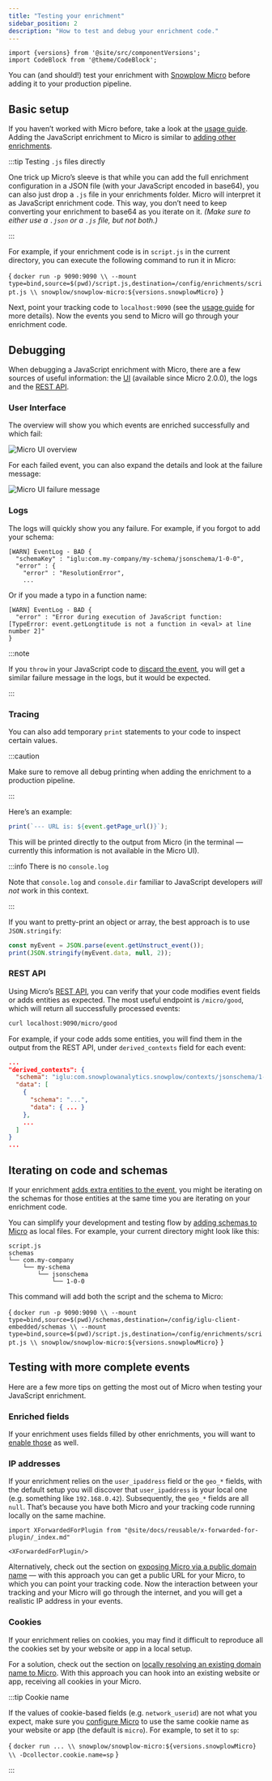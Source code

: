```yaml
---
title: "Testing your enrichment"
sidebar_position: 2
description: "How to test and debug your enrichment code."
---
```


```mdx-code-block
import {versions} from '@site/src/componentVersions';
import CodeBlock from '@theme/CodeBlock';
```

You can (and should!) test your enrichment with [Snowplow Micro](/docs/testing-debugging/snowplow-micro/what-is-micro/index.md) before adding it to your production pipeline.

## Basic setup

If you haven’t worked with Micro before, take a look at the [usage guide](/docs/testing-debugging/snowplow-micro/basic-usage/index.md). Adding the JavaScript enrichment to Micro is similar to [adding other enrichments](/docs/testing-debugging/snowplow-micro/configuring-enrichments/index.md).

:::tip Testing `.js` files directly

One trick up Micro’s sleeve is that while you can add the full enrichment configuration in a JSON file (with your JavaScript encoded in base64), you can also just drop a `.js` file in your enrichments folder. Micro will interpret it as JavaScript enrichment code. This way, you don’t need to keep converting your enrichment to base64 as you iterate on it. _(Make sure to either use a `.json` or a `.js` file, but not both.)_

:::

For example, if your enrichment code is in `script.js` in the current directory, you can execute the following command to run it in Micro:

<CodeBlock language="bash">{
`docker run -p 9090:9090 \\
  --mount type=bind,source=$(pwd)/script.js,destination=/config/enrichments/script.js \\
  snowplow/snowplow-micro:${versions.snowplowMicro}`
}</CodeBlock>

Next, point your tracking code to `localhost:9090` (see the [usage guide](/docs/testing-debugging/snowplow-micro/basic-usage/index.md#sending-events-to-micro) for more details). Now the events you send to Micro will go through your enrichment code.

## Debugging

When debugging a JavaScript enrichment with Micro, there are a few sources of useful information: the [UI](/docs/testing-debugging/snowplow-micro/ui/index.md) (available since Micro 2.0.0), the logs and the [REST API](/docs/pipeline-components-and-applications/snowplow-micro/api/index.md).

### User Interface

The overview will show you which events are enriched successfully and which fail:

![Micro UI overview](../../../../testing-debugging/snowplow-micro/images/overview.png)

For each failed event, you can also expand the details and look at the failure message:

![Micro UI failure message](../../../../testing-debugging/snowplow-micro/images/failure-details.png)

### Logs

The logs will quickly show you any failure. For example, if you forgot to add your schema:

```
[WARN] EventLog - BAD {
  "schemaKey" : "iglu:com.my-company/my-schema/jsonschema/1-0-0",
  "error" : {
    "error" : "ResolutionError",
    ...
```

Or if you made a typo in a function name:

```
[WARN] EventLog - BAD {
  "error" : "Error during execution of JavaScript function: [TypeError: event.getLongtitude is not a function in <eval> at line number 2]"
}
```

:::note

If you `throw` in your JavaScript code to [discard the event](/docs/enriching-your-data/available-enrichments/custom-javascript-enrichment/writing/index.md#discarding-the-event), you will get a similar failure message in the logs, but it would be expected.

:::

### Tracing

You can also add temporary `print` statements to your code to inspect certain values.

:::caution

Make sure to remove all debug printing when adding the enrichment to a production pipeline.

:::

Here’s an example:

```js
print(`--- URL is: ${event.getPage_url()}`);
```

This will be printed directly to the output from Micro (in the terminal — currently this information is not available in the Micro UI).

:::info There is no `console.log`

Note that `console.log` and `console.dir` familiar to JavaScript developers _will not_ work in this context.

:::

If you want to pretty-print an object or array, the best approach is to use `JSON.stringify`:

```js
const myEvent = JSON.parse(event.getUnstruct_event());
print(JSON.stringify(myEvent.data, null, 2));
```

### REST API

Using Micro’s [REST API](/docs/pipeline-components-and-applications/snowplow-micro/api/index.md), you can verify that your code modifies event fields or adds entities as expected. The most useful endpoint is `/micro/good`, which will return all successfully processed events:

```bash
curl localhost:9090/micro/good
```

For example, if your code adds some entities, you will find them in the output from the REST API, under `derived_contexts` field for each event:

```json
...
"derived_contexts": {
  "schema": "iglu:com.snowplowanalytics.snowplow/contexts/jsonschema/1-0-0",
  "data": [
    {
      "schema": "...",
      "data": { ... }
    },
    ...
  ]
}
...
```

## Iterating on code and schemas

If your enrichment [adds extra entities to the event](/docs/enriching-your-data/available-enrichments/custom-javascript-enrichment/writing/index.md#adding-extra-entities-to-the-event), you might be iterating on the schemas for those entities at the same time you are iterating on your enrichment code.

You can simplify your development and testing flow by [adding schemas to Micro](/docs/testing-debugging/snowplow-micro/adding-schemas/index.md#adding-schemas-directly-to-micro) as local files. For example, your current directory might look like this:

```
script.js
schemas
└── com.my-company
    └── my-schema
        └── jsonschema
            └── 1-0-0
```

This command will add both the script and the schema to Micro:

<CodeBlock language="bash">{
`docker run -p 9090:9090 \\
  --mount type=bind,source=$(pwd)/schemas,destination=/config/iglu-client-embedded/schemas \\
  --mount type=bind,source=$(pwd)/script.js,destination=/config/enrichments/script.js \\
  snowplow/snowplow-micro:${versions.snowplowMicro}`
}</CodeBlock>

## Testing with more complete events

Here are a few more tips on getting the most out of Micro when testing your JavaScript enrichment.

### Enriched fields

If your enrichment uses fields filled by other enrichments, you will want to [enable those](/docs/testing-debugging/snowplow-micro/configuring-enrichments/index.md) as well.

### IP addresses

If your enrichment relies on the `user_ipaddress` field or the `geo_*` fields, with the default setup you will discover that `user_ipaddress` is your local one (e.g. something like `192.168.0.42`). Subsequently, the `geo_*` fields are all `null`. That’s because you have both Micro and your tracking code running locally on the same machine.

```mdx-code-block
import XForwardedForPlugin from "@site/docs/reusable/x-forwarded-for-plugin/_index.md"

<XForwardedForPlugin/>
```

Alternatively, check out the section on [exposing Micro via a public domain name](/docs/testing-debugging/snowplow-micro/remote-usage/index.md#exposing-micro-via-a-public-domain-name) — with this approach you can get a public URL for your Micro, to which you can point your tracking code. Now the interaction between your tracking and your Micro will go through the internet, and you will get a realistic IP address in your events.

### Cookies

If your enrichment relies on cookies, you may find it difficult to reproduce all the cookies set by your website or app in a local setup.

For a solution, check out the section on [locally resolving an existing domain name to Micro](/docs/testing-debugging/snowplow-micro/remote-usage/index.md#locally-resolving-an-existing-domain-name-to-micro). With this approach you can hook into an existing website or app, receiving all cookies in your Micro.

:::tip Cookie name

If the values of cookie-based fields (e.g. `network_userid`) are not what you expect, make sure you [configure Micro](/docs/testing-debugging/snowplow-micro/advanced-usage/index.md#adding-custom-collector-configuration) to use the same cookie name as your website or app (the default is `micro`). For example, to set it to `sp`:

<CodeBlock language="bash">{
`docker run ... \\
  snowplow/snowplow-micro:${versions.snowplowMicro} \\
  -Dcollector.cookie.name=sp`
}</CodeBlock>

:::
